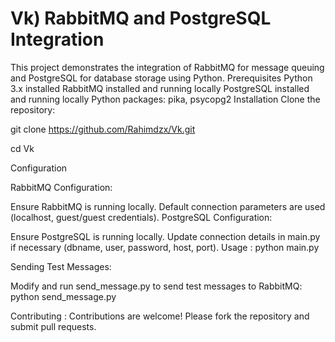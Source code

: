 # Vk) RabbitMQ and PostgreSQL Integration
This project demonstrates the integration of RabbitMQ for message queuing and PostgreSQL for database storage using Python.
Prerequisites
Python 3.x installed
RabbitMQ installed and running locally
PostgreSQL installed and running locally
Python packages: pika, psycopg2 
Installation
Clone the repository:

git clone https://github.com/Rahimdzx/Vk.git

cd Vk



Configuration

RabbitMQ Configuration:

Ensure RabbitMQ is running locally.
Default connection parameters are used (localhost, guest/guest credentials).
PostgreSQL Configuration:

Ensure PostgreSQL is running locally.
Update connection details in main.py if necessary (dbname, user, password, host, port).
Usage :
python main.py

Sending Test Messages:

Modify and run send_message.py to send test messages to RabbitMQ:
python send_message.py



Contributing :
Contributions are welcome! Please fork the repository and submit pull requests.


